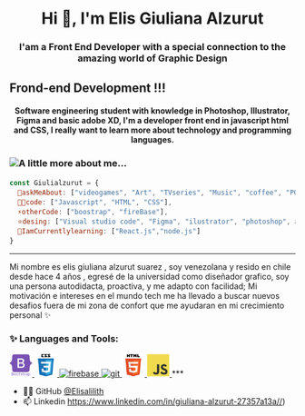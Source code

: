 <h1 align="center">Hi 👋, I'm Elis Giuliana Alzurut</h1>
<h3 align="center">I'am a Front End Developer with a special connection to the amazing world of Graphic Design</h3>

## Frond-end Development !!!
<h4 align="center">Software engineering student with knowledge in Photoshop, Illustrator, Figma and basic adobe XD, I'm a developer front end in javascript html and CSS, I really want to learn more about technology and programming languages.</h4>

### <img src="https://i.pinimg.com/originals/2d/a9/bd/2da9bdcb0074d4d14066640894234aa7.gif" width="50">A little more about me...


```javascript
const Giulialzurut = {
  💬askMeAbout: ["videogames", "Art", "TVseries", "Music", "coffee", "POPculture", "everything in general"],
  👨‍💻code: ["Javascript", "HTML", "CSS"],
  ⚡otherCode: ["boostrap", "fireBase"],
  ⭐️desing: ["Visual studio code", "Figma", "ilustrator", "photoshop", adobeXD, sublime text],
  🌱IamCurrentlylearning: ["React.js","node.js"]
}
```
***


Mi nombre es elis giuliana alzurut suarez , soy venezolana  y resido en chile desde hace 4 años , egresé de la universidad como diseñador grafico, soy una persona autodidacta, proactiva, y me adapto con facilidad; Mi motivación  e intereses en el mundo tech me ha llevado a buscar nuevos desafios fuera de mi zona de confort
que me ayudaran en mi crecimiento personal ✨
   

<h3 align="left">✨ Languages and Tools:</h3>
<p align="left"> <a href="https://getbootstrap.com" target="_blank"> <img src="https://raw.githubusercontent.com/devicons/devicon/master/icons/bootstrap/bootstrap-plain-wordmark.svg" alt="bootstrap" width="40" height="40"/> </a> <a href="https://www.w3schools.com/css/" target="_blank"> <img src="https://raw.githubusercontent.com/devicons/devicon/master/icons/css3/css3-original-wordmark.svg" alt="css3" width="40" height="40"/> </a> <a href="https://firebase.google.com/" target="_blank"> <img src="https://www.vectorlogo.zone/logos/firebase/firebase-icon.svg" alt="firebase" width="40" height="40"/> </a> <a href="https://git-scm.com/" target="_blank"> <img src="https://www.vectorlogo.zone/logos/git-scm/git-scm-icon.svg" alt="git" width="40" height="40"/> </a> <a href="https://www.w3.org/html/" target="_blank"> <img src="https://raw.githubusercontent.com/devicons/devicon/master/icons/html5/html5-original-wordmark.svg" alt="html5" width="40" height="40"/> </a> <a href="https://developer.mozilla.org/en-US/docs/Web/JavaScript" target="_blank"> <img src="https://raw.githubusercontent.com/devicons/devicon/master/icons/javascript/javascript-original.svg" alt="javascript" width="40" height="40"/> </a>
***
  
  
 * 👨‍💻 GitHub [@Elisalilith](https://github.com/Elisalilith)
 * 📫 Linkedin  https://www.linkedin.com/in/giuliana-alzurut-27357a13a//)


<!--
**Elisalilith/Elisalilith** is a ✨ _special_ ✨ repository because its `README.md` (this file) appears on your GitHub profile.

Here are some ideas to get you started:

- 🔭 I’m currently working on ...
- 🌱 I’m currently learning ...
- 👯 I’m looking to collaborate on ...
- 🤔 I’m looking for help with ...
- 💬 Ask me about ...
- 📫 How to reach me: ...
- 😄 Pronouns: ...
- ⚡ Fun fact: ...
-->

